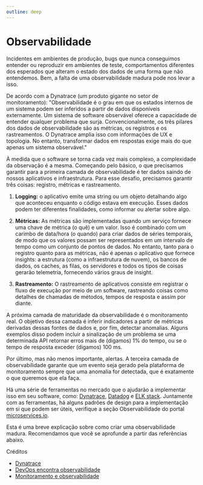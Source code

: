 ```yaml
---
outline: deep
---
```


# Observabilidade

Incidentes em ambientes de produção, bugs que nunca conseguimos entender ou reproduzir em ambientes de teste, comportamentos diferentes dos esperados que alteram o estado dos dados de uma forma que não entendemos. Bem, a falta de uma observabilidade madura pode nos levar a isso.

De acordo com a Dynatrace (um produto gigante no setor de monitoramento): "Observabilidade é o grau em que os estados internos de um sistema podem ser inferidos a partir de dados disponíveis externamente. Um sistema de software observável oferece a capacidade de entender qualquer problema que surja. Convencionalmente, os três pilares dos dados de observabilidade são as métricas, os registros e os rastreamentos. O Dynatrace amplia isso com informações de UX e topologia. No entanto, transformar dados em respostas exige mais do que apenas um sistema observável."

À medida que o software se torna cada vez mais complexo, a complexidade da observação é a mesma. Começando pelo básico, o que precisamos garantir para a primeira camada de observabilidade é ter dados saindo de nossos aplicativos e infraestrutura. Para esse desafio, precisamos garantir três coisas: registro, métricas e rastreamento.

1. **Logging:** o aplicativo emite uma string ou um objeto detalhando algo que aconteceu enquanto o código estava em execução. Esses dados podem ter diferentes finalidades, como informar ou alertar sobre algo.

2. **Métricas:** As métricas são implementadas quando um serviço fornece uma chave de métrica (o quê) e um valor. Isso é combinado com um carimbo de data/hora (o quando) para criar dados de séries temporais, de modo que os valores possam ser representados em um intervalo de tempo como um conjunto de pontos de dados. No entanto, tanto para o registro quanto para as métricas, não é apenas o aplicativo que fornece insights: a estrutura (como a infraestrutura de nuvem), os bancos de dados, os caches, as filas, os servidores e todos os tipos de coisas gerarão telemetria, fornecendo vários graus de insight.

3. **Rastreamento:** O rastreamento de aplicativos consiste em registrar o fluxo de execução por meio de um software, rastreando coisas como detalhes de chamadas de métodos, tempos de resposta e assim por diante.

A próxima camada de maturidade da observabilidade é o monitoramento real. O objetivo dessa camada é inferir indicadores a partir de métricas derivadas dessas fontes de dados e, por fim, detectar anomalias. Alguns exemplos disso podem incluir a sinalização de um problema se uma determinada API retornar erros mais de (digamos) 1% do tempo, ou se o tempo de resposta exceder (digamos) 100 ms.

Por último, mas não menos importante, alertas. A terceira camada de observabilidade garante que um evento seja gerado pela plataforma de monitoramento sempre que uma anomalia for detectada, que é exatamente o que queremos que ela faça.

Há uma série de ferramentas no mercado que o ajudarão a implementar isso em seu software, como: [Dynatrace](http://dynatrace.com), [Datadog](https://www.datadoghq.com) e [ELK stack](https://www.elastic.co/pt/what-is/elk-stack). Juntamente com as ferramentas, há alguns padrões de design para a implementação em si que podem ser úteis, verifique a seção Observabilidade do portal [microservices.io](https://microservices.io/patterns/index.html).

Esta é uma breve explicação sobre como criar uma observabilidade madura. Recomendamos que você se aprofunde a partir das referências abaixo.

Créditos

- [Dynatrace](https://www.dynatrace.com)
- [DevOps encontra observabilidade](https://faun.pub/devops-meets-observability-78775c021b0e)
- [Monitoramento e observabilidade](https://copyconstruct.medium.com/monitoring-and-observability-8417d1952e1c)
